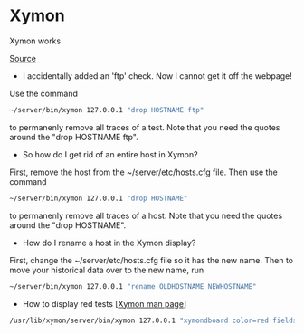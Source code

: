 # Xymon

Xymon works

[Source](http://xymon.sourceforge.net/xymon/help/xymon-tips.html)

* I accidentally added an 'ftp' check. Now I cannot get it off the webpage!

Use the command

```bash
~/server/bin/xymon 127.0.0.1 "drop HOSTNAME ftp"
```

to permanenly remove all traces of a test. Note that you need the quotes around the "drop HOSTNAME ftp".

* So how do I get rid of an entire host in Xymon?

First, remove the host from the ~/server/etc/hosts.cfg file. Then use the command

```bash
~/server/bin/xymon 127.0.0.1 "drop HOSTNAME"
```

to permanenly remove all traces of a host. Note that you need the quotes around the "drop HOSTNAME".

* How do I rename a host in the Xymon display?

First, change the ~/server/etc/hosts.cfg file so it has the new name. Then to move your historical data over to the new name, run

```bash
~/server/bin/xymon 127.0.0.1 "rename OLDHOSTNAME NEWHOSTNAME"
```

* How to display red tests [[Xymon man page](http://xymon.sourceforge.net/xymon/help/manpages/man1/xymon.1.html)]

```bash
/usr/lib/xymon/server/bin/xymon 127.0.0.1 "xymondboard color=red fields=hostname,testname"
```
